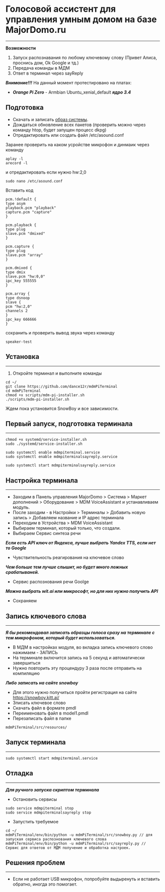 # Голосовой ассистент для управления умным домом на базе MajorDomo.ru #
***
**Возможности**
1. Запуск распознавания по любому ключевому слову (Привет Алиса, проснись дом, Ok Google и тд.)
2. Передача команды в МДМ
3. Ответ в терминал через sayReply

***Внимание!!!***
На данный момент протестировано на платах:
* ***Orange Pi Zero*** - Armbian Ubuntu_xenial_default ***ядро 3.4***

## Подготовка 
* Скачать и записать [образ системы](https://dl.armbian.com/orangepizero/Ubuntu_xenial_default.7z).
* Дождаться обновление всех пакетов (проверить можно через команду htop, будет запущен процесс dkpg)
* Отредактировать или создать файл /etc/asound.conf

Заранее проверить на каком усройстве микрофон и динмаик через команду 
```
aplay -l 
arecord -l
```
и отредактировать если нужно hw:2,0 

```
sudo nano /etc/asound.conf

```
Вставить код 

```
pcm.!default {
type asym
playback.pcm "playback"
capture.pcm "capture"
}

pcm.playback {
type plug
slave.pcm "dmixed"
}

pcm.capture {
type plug
slave.pcm "array"
}

pcm.dmixed {
type dmix
slave.pcm "hw:0,0"
ipc_key 555555
}

pcm.array {
type dsnoop
slave {
pcm "hw:2,0"
channels 2
}
ipc_key 666666
}

```
сохранить и проверить вывод звука через команду  
```
speaker-test
```

## Установка 
***
1. Откройте терминал и выполните команды
```
cd ~/
git clone https://github.com/dance12r/mdmPiTerminal
cd mdmPiTerminal
chmod +x scripts/mdm-pi-installer.sh
./scripts/mdm-pi-installer.sh
```
Ждем пока установится SnowBoy и все зависимости. 

## Первый запуск, подготовка терминала 
***
```
chmod +x systemd/service-installer.sh
sudo ./systemd/service-installer.sh

sudo systemctl enable mdmpiterminal.service
sudo systemctl enable mdmpiterminalsayreply.service

sudo systemctl start mdmpiterminalsayreply.service 
```

## Настройка терминала 
***
* Заходим в Панель управления MajorDomo > Система > Маркет дополнений > Оборудование > MDM VoiceAssistant и устанавливаем модуль. 
* После заходим - в Настройки > Терминалы > Добавить новую запись > Добавляем название и IP адрес терминала 
* Переходим в Устройства >  MDM VoiceAssistant
* Выбираем терминал, который только, что создали.
* Выбираем Сервис синтеза речи

***Если есть API ключ от Яндекса, лучше выбрать Yandex TTS, если нет то Google***
* Чувствительность реагирования на ключевое слово

***Чем больше тем лучше слышит, но будет много ложных срабатываней.***
* Сервис распознования речи Goolge

***Можно выбрать wit.ai или микрософт, но для них нужно получить API***
* Сохраняем

## Запись ключевого слова 
***
***Я бы рекомендовал записать образцы голоса сразу на терминале с тем микрофоном, который будет использоваться.***
* В МДМ в настройках модуля, во вкладка запись ключевого слово нажимаем - ЗАПИСЬ
* На терминале включится запись на 5 секунд и автоматически завершиться
* Нужно повторить эту процендуру 3 раза  после отправить на компиляцию

***Либо записать на сайте snowboy***
* Для этого нужно получиться пройти регистрация на сайте https://snowboy.kitt.ai/
* Зписать ключевое слово
* Скачать файл в формате pmdl
* Переименовать файл в model1.pmdl
* Перезаписать файл в папке 
```
mdmPiTerminal/src/resources/
```

## Запуск терминала 
***
```
sudo systemctl start mdmpiterminal.service
```

## Отладка 
***
***Для ручного запуска скриптом терминала***
* Остановить сервисы 
```
sudo service mdmpiterminal stop
sudo service mdmpiterminalsayreply stop
```
* Запустить требуемое
```
cd ~/
mdmPiTerminal/env/bin/python -u mdmPiTerminal/src/snowboy.py // для запуская сервиса распознования ключевого слова 
mdmPiTerminal/env/bin/python -u mdmPiTerminal/src/sayreply.py // Сервис для ответов от МДМ получение и обработка настроек. 
```

## Решения проблем 
***
* Если не работает USB микрофон, попробуйте выдыренуть и вставить обратно, иногда это помогает. 
